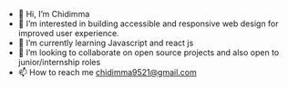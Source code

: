 - 👋 Hi, I’m Chidimma
- 👀 I’m interested in building accessible and responsive web design for improved user experience.
- 🌱 I’m currently learning Javascript and react js
- 💞️ I’m looking to collaborate on open source projects and also open to junior/internship roles
- 📫 How to reach me chidimma9521@gmail.com

<!---
Cheemma1/Cheemma1 is a ✨ special ✨ repository because its `README.md` (this file) appears on your GitHub profile.
You can click the Preview link to take a look at your changes.
--->
